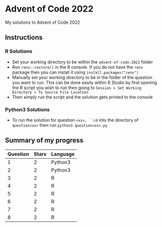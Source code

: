 # Advent of Code 2022
My solutions to Advent of Code 2022

## Instructions

### R Solutions
- Set your working directory to be within the `advent-of-code-2022` folder
- Run `renv::restore()` in the R console. If you do not have the `renv` package then you can install it using `install.packages("renv")`
- Manually set your working directory to be in the folder of the question you want to run. This can be done easily within R Studio by first opening the R script you wish to run then going to `Session > Set Working Directory > To Source File Location`
- Then simply run the script and the solution gets printed to the console

### Python3 Solutions
- To run the solution for question `<xx>, ``cd` into the directory of `question<xx>` then run `python3 question<xx>.py`

## Summary of my progress
| Question      | Stars | Language |
| ------------- | ------|------    |
| 1             | 2     | Python3  |
| 2             | 2     | Python3  |
| 3             | 2     | R        |
| 4             | 2     | R        |
| 5             | 2     | R        |
| 6             | 2     | R        |
| 7             | 2     | R        |
| 8             | 2     | R        |

